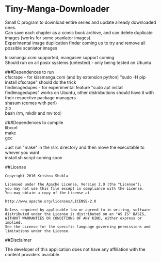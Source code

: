 # Tiny-Manga-Downloader  
  
Small C program to download entire series and update already downloaded ones.  
Can save each chapter as a comic book archive, and can delete duplicate images
(works for some scanlator images).  
Experimental image duplication finder coming up to try and remove all possible
scanlator images  
  
kissmanga.com supported, mangasee support coming  
Should run on all posix systems (untested) - only being tested on Ubuntu  
  
###Dependences to run  
    cfscrape - for kissmanga.com (and by extension python) "sudo -H pip install cfscrape" should do the trick   
    findimagedupes - for experimental feature "sudo apt install findimagedupes" works on Ubuntu, other distrobutions should have it with their respective package managers  
shasum (comes with perl)  
zip  
bash (rm, mkdir and mv too)  
  
###Dependences to compile  
libcurl  
make  
gcc  
  
Just run "make" in the /src directory and then move the executable to whever you want  
install.sh script coming soon  
  
##License 
  
    Copyright 2016 Krishna Shukla                                           
                                                                        
    Licensed under the Apache License, Version 2.0 (the "License");         
    you may not use this file except in compliance with the License.        
    You may obtain a copy of the License at                                 
                                                                        
    http://www.apache.org/licenses/LICENSE-2.0                          
                                                                        
    Unless required by applicable law or agreed to in writing, software     
    distributed under the License is distributed on an "AS IS" BASIS,       
    WITHOUT WARRANTIES OR CONDITIONS OF ANY KIND, either express or implied.  
    See the License for the specific language governing permissions and     
    limitations under the License.                                          
  
##Disclaimer
  
The developer of this application does not have any affiliation with the content providers available.  
